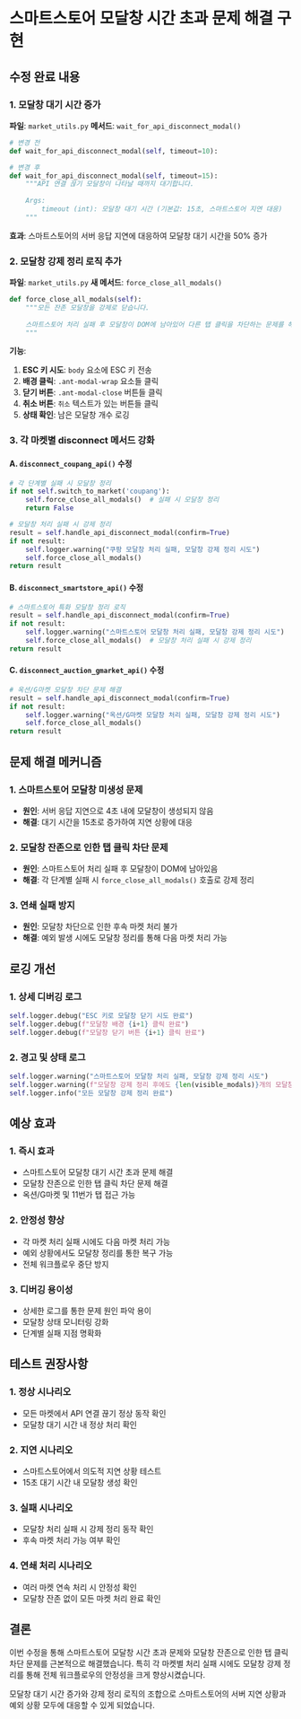 # 스마트스토어 모달창 시간 초과 문제 해결 구현

## 수정 완료 내용

### 1. 모달창 대기 시간 증가

**파일**: `market_utils.py`
**메서드**: `wait_for_api_disconnect_modal()`

```python
# 변경 전
def wait_for_api_disconnect_modal(self, timeout=10):

# 변경 후  
def wait_for_api_disconnect_modal(self, timeout=15):
    """API 연결 끊기 모달창이 나타날 때까지 대기합니다.
    
    Args:
        timeout (int): 모달창 대기 시간 (기본값: 15초, 스마트스토어 지연 대응)
    """
```

**효과**: 스마트스토어의 서버 응답 지연에 대응하여 모달창 대기 시간을 50% 증가

### 2. 모달창 강제 정리 로직 추가

**파일**: `market_utils.py`
**새 메서드**: `force_close_all_modals()`

```python
def force_close_all_modals(self):
    """모든 잔존 모달창을 강제로 닫습니다.
    
    스마트스토어 처리 실패 후 모달창이 DOM에 남아있어 다른 탭 클릭을 차단하는 문제를 해결합니다.
    """
```

**기능**:
1. **ESC 키 시도**: `body` 요소에 ESC 키 전송
2. **배경 클릭**: `.ant-modal-wrap` 요소들 클릭
3. **닫기 버튼**: `.ant-modal-close` 버튼들 클릭
4. **취소 버튼**: `취소` 텍스트가 있는 버튼들 클릭
5. **상태 확인**: 남은 모달창 개수 로깅

### 3. 각 마켓별 disconnect 메서드 강화

#### A. `disconnect_coupang_api()` 수정
```python
# 각 단계별 실패 시 모달창 정리
if not self.switch_to_market('coupang'):
    self.force_close_all_modals()  # 실패 시 모달창 정리
    return False

# 모달창 처리 실패 시 강제 정리
result = self.handle_api_disconnect_modal(confirm=True)
if not result:
    self.logger.warning("쿠팡 모달창 처리 실패, 모달창 강제 정리 시도")
    self.force_close_all_modals()
return result
```

#### B. `disconnect_smartstore_api()` 수정
```python
# 스마트스토어 특화 모달창 정리 로직
result = self.handle_api_disconnect_modal(confirm=True)
if not result:
    self.logger.warning("스마트스토어 모달창 처리 실패, 모달창 강제 정리 시도")
    self.force_close_all_modals()  # 모달창 처리 실패 시 강제 정리
return result
```

#### C. `disconnect_auction_gmarket_api()` 수정
```python
# 옥션/G마켓 모달창 차단 문제 해결
result = self.handle_api_disconnect_modal(confirm=True)
if not result:
    self.logger.warning("옥션/G마켓 모달창 처리 실패, 모달창 강제 정리 시도")
    self.force_close_all_modals()
return result
```

## 문제 해결 메커니즘

### 1. 스마트스토어 모달창 미생성 문제
- **원인**: 서버 응답 지연으로 4초 내에 모달창이 생성되지 않음
- **해결**: 대기 시간을 15초로 증가하여 지연 상황에 대응

### 2. 모달창 잔존으로 인한 탭 클릭 차단 문제
- **원인**: 스마트스토어 처리 실패 후 모달창이 DOM에 남아있음
- **해결**: 각 단계별 실패 시 `force_close_all_modals()` 호출로 강제 정리

### 3. 연쇄 실패 방지
- **원인**: 모달창 차단으로 인한 후속 마켓 처리 불가
- **해결**: 예외 발생 시에도 모달창 정리를 통해 다음 마켓 처리 가능

## 로깅 개선

### 1. 상세 디버깅 로그
```python
self.logger.debug("ESC 키로 모달창 닫기 시도 완료")
self.logger.debug(f"모달창 배경 {i+1} 클릭 완료")
self.logger.debug(f"모달창 닫기 버튼 {i+1} 클릭 완료")
```

### 2. 경고 및 상태 로그
```python
self.logger.warning("스마트스토어 모달창 처리 실패, 모달창 강제 정리 시도")
self.logger.warning(f"모달창 강제 정리 후에도 {len(visible_modals)}개의 모달창이 남아있음")
self.logger.info("모든 모달창 강제 정리 완료")
```

## 예상 효과

### 1. 즉시 효과
- 스마트스토어 모달창 대기 시간 초과 문제 해결
- 모달창 잔존으로 인한 탭 클릭 차단 문제 해결
- 옥션/G마켓 및 11번가 탭 접근 가능

### 2. 안정성 향상
- 각 마켓 처리 실패 시에도 다음 마켓 처리 가능
- 예외 상황에서도 모달창 정리를 통한 복구 가능
- 전체 워크플로우 중단 방지

### 3. 디버깅 용이성
- 상세한 로그를 통한 문제 원인 파악 용이
- 모달창 상태 모니터링 강화
- 단계별 실패 지점 명확화

## 테스트 권장사항

### 1. 정상 시나리오
- 모든 마켓에서 API 연결 끊기 정상 동작 확인
- 모달창 대기 시간 내 정상 처리 확인

### 2. 지연 시나리오
- 스마트스토어에서 의도적 지연 상황 테스트
- 15초 대기 시간 내 모달창 생성 확인

### 3. 실패 시나리오
- 모달창 처리 실패 시 강제 정리 동작 확인
- 후속 마켓 처리 가능 여부 확인

### 4. 연쇄 처리 시나리오
- 여러 마켓 연속 처리 시 안정성 확인
- 모달창 잔존 없이 모든 마켓 처리 완료 확인

## 결론

이번 수정을 통해 스마트스토어 모달창 시간 초과 문제와 모달창 잔존으로 인한 탭 클릭 차단 문제를 근본적으로 해결했습니다. 특히 각 마켓별 처리 실패 시에도 모달창 강제 정리를 통해 전체 워크플로우의 안정성을 크게 향상시켰습니다.

모달창 대기 시간 증가와 강제 정리 로직의 조합으로 스마트스토어의 서버 지연 상황과 예외 상황 모두에 대응할 수 있게 되었습니다.